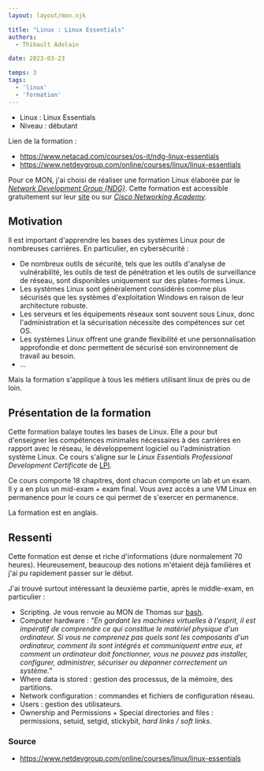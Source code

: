 ```yaml
---
layout: layout/mon.njk

title: "Linux : Linux Essentials"
authors:
  - Thibault Adelain

date: 2023-03-23

temps: 3
tags:
  - 'linux' 
  - 'formation'
---
```


<!-- début résumé -->
- Linux : Linux Essentials
- Niveau : débutant
<!-- fin résumé -->

Lien de la formation :

- <https://www.netacad.com/courses/os-it/ndg-linux-essentials>
- <https://www.netdevgroup.com/online/courses/linux/linux-essentials>

Pour ce MON, j'ai choisi de réaliser une formation Linux élaborée par le [*Network Development Group (NDG)*](https://www.netdevgroup.com/). Cette formation est accessible gratuitement sur leur [site](https://www.netdevgroup.com/online/courses/linux/linux-essentials) ou sur [*Cisco Networking Academy*](https://www.netacad.com/courses/os-it/ndg-linux-essentials).

## Motivation

Il est important d'apprendre les bases des systèmes Linux pour de nombreuses carrières. En particulier, en cybersécurité :

- De nombreux outils de sécurité, tels que les outils d'analyse de vulnérabilité, les outils de test de pénétration et les outils de surveillance de réseau, sont disponibles uniquement sur des plates-formes Linux.
- Les systèmes Linux sont généralement considérés comme plus sécurisés que les systèmes d'exploitation Windows en raison de leur architecture robuste.
- Les serveurs et les équipements réseaux sont souvent sous Linux, donc l'administration et la sécurisation nécessite des compétences sur cet OS.
- Les systèmes Linux offrent une grande flexibilité et une personnalisation approfondie et donc permettent de sécurisé son environnement de travail au besoin.
- ...

Mais la formation s'applique à tous les métiers utilisant linux de près ou de loin.

## Présentation de la formation

Cette formation balaye toutes les bases de Linux. Elle a pour but d'enseigner les compétences minimales nécessaires à des carrières en rapport avec le réseau, le développement logiciel ou l'administration système Linux. Ce cours s'aligne sur le *Linux Essentials Professional Development Certificate* de [LPI](https://www.lpi.org/our-certifications/linux-essentials-overview).

Ce cours comporte 18 chapitres, dont chacun comporte un lab et un exam. Il y a en plus un mid-exam + exam final. Vous avez accès a une VM Linux en permanence pour le cours ce qui permet de s'exercer en permanence.

La formation est en anglais.

## Ressenti

Cette formation est dense et riche d'informations (dure normalement 70 heures). Heureusement, beaucoup des notions m'étaient déjà familières et j'ai pu rapidement passer sur le début.

J'ai trouvé surtout intéressant la deuxième partie, après le middle-exam, en particulier :

- Scripting. Je vous renvoie au MON de Thomas sur [bash](https://francoisbrucker.github.io/do-it/mon/TP/mons/bash/).
- Computer hardware : *"En gardant les machines virtuelles à l'esprit, il est impératif de comprendre ce qui constitue le matériel physique d'un ordinateur. Si vous ne comprenez pas quels sont les composants d'un ordinateur, comment ils sont intégrés et communiquent entre eux, et comment un ordinateur doit fonctionner, vous ne pouvez pas installer, configurer, administrer, sécuriser ou dépanner correctement un système."*
- Where data is stored : gestion des processus, de la mémoire, des partitions.
- Network configuration : commandes et fichiers de configuration réseau.
- Users : gestion des utilisateurs.
- Ownership and Permissions + Special directories and files : permissions, setuid, setgid, stickybit, *hard links / soft links*.

### Source

- <https://www.netdevgroup.com/online/courses/linux/linux-essentials>
